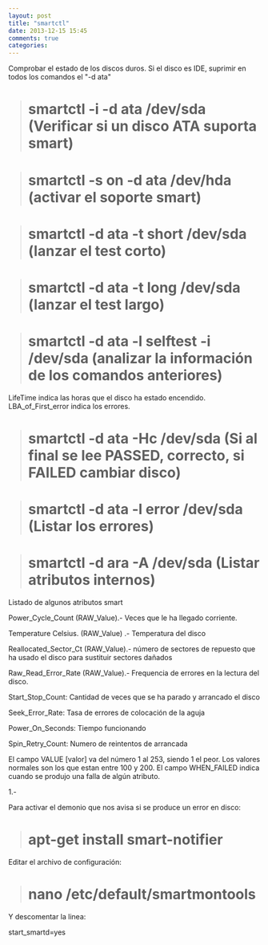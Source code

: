 ```yaml
---
layout: post
title: "smartctl"
date: 2013-12-15 15:45
comments: true
categories: 
---
```

Comprobar el estado de los discos duros. Si el disco es IDE, suprimir en todos los comandos el "-d ata"

># smartctl -i -d ata /dev/sda (Verificar si un disco ATA suporta smart)

># smartctl -s on -d ata /dev/hda (activar el soporte smart)

># smartctl -d ata -t short /dev/sda (lanzar el test corto)

># smartctl -d ata -t long /dev/sda  (lanzar el test largo)

># smartctl -d ata -l selftest -i /dev/sda (analizar la información de los comandos anteriores)

LifeTime indica las horas que el disco ha estado encendido. LBA_of_First_error indica los errores.

># smartctl -d ata -Hc /dev/sda (Si al final se lee PASSED, correcto, si FAILED cambiar disco)

># smartctl -d ata -l error /dev/sda (Listar los errores)

># smartctl -d ara -A /dev/sda (Listar atributos internos)

Listado de algunos atributos smart

Power_Cycle_Count (RAW_Value).- Veces que le ha llegado   corriente.

Temperature Celsius. (RAW_Value) .- Temperatura del disco

Reallocated_Sector_Ct (RAW_Value).-  número de sectores de repuesto que ha usado el disco para sustituir sectores dañados

Raw_Read_Error_Rate (RAW_Value).- Frequencia de errores en la lectura del disco.

Start_Stop_Count: Cantidad de veces que se ha parado y arrancado el disco

Seek_Error_Rate: Tasa de errores de colocación de la aguja

Power_On_Seconds: Tiempo funcionando

Spin_Retry_Count: Numero de reintentos de arrancada

El campo VALUE [valor] va del número 1 al 253, siendo 1 el peor. Los valores normales son los que estan entre 100 y 200. El campo WHEN_FAILED indica cuando se produjo una falla de algún atributo.

1.-

Para activar el demonio que nos avisa si se produce un error en disco:

># apt-get install smart-notifier

Editar el archivo de configuración:

># nano /etc/default/smartmontools

Y descomentar la linea:

start_smartd=yes

